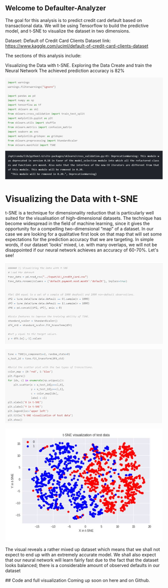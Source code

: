 ## Welcome to Defaulter-Analyzer
The goal for this analysis is to predict credit card default based on transactional data. We will be using Tensorflow to build the predictive model, and t-SNE to visualize the dataset in two dimensions.

Dataset: Default of Credit Card Clients Dataset link: https://www.kaggle.com/uciml/default-of-credit-card-clients-dataset

The sections of this analysis include:

Visualizing the Data with t-SNE.
Exploring the Data
Create and train the Neural Network
The achieved prediction accuracy is 82%


![alt text][logo1]

[logo1]: https://github.com/kbhyana/Defaulter-Analyzer/blob/master/Pictures/1.JPG?raw=true " "

# Visualizing the Data with t-SNE

t-SNE is a technique for dimensionality reduction that is particularly well suited for the visualisation of high-dimensional datasets. The technique has become widespread in the field of machine learning, since it gives the opportunity for a compelling two-dimensional “map” of a dataset. In our case we are looking for a qualitative first look on that map that will set some expectations for the prediction accuracy that we are targeting. In simple words, if our dataset 'looks' mixed, i.e. with many overlaps, we will not be disappointed if our neural network achieves an accuracy of 60-70%. Let's see!
 

![alt text][logo2]

[logo2]: https://github.com/kbhyana/Defaulter-Analyzer/blob/master/Pictures/2.JPG?raw=true " "

![alt text][logo3]

[logo3]: https://github.com/kbhyana/Defaulter-Analyzer/blob/master/Pictures/3.JPG?raw=true " "

![alt text][logo4]

[logo4]: https://github.com/kbhyana/Defaulter-Analyzer/blob/master/Pictures/4.JPG?raw=true " "


The visual reveals a rather mixed up dataset which means that we shall not expect to end up with an extremely accurate model. We shall also expect that our neural network will learn fairly fast due to the fact that the dataset looks balanced; there is a considerable amount of observed defaults in our dataset
<!--
## Header 2
### Header 3

- Bulleted
- List

1. Numbered
2. List

**Bold** and _Italic_ and `Code` text

[Link](url) and ![Image](src)
```

For more details see [GitHub Flavored Markdown](https://guides.github.com/features/mastering-markdown/).

### Jekyll Themes

Your Pages site will use the layout and styles from the Jekyll theme you have selected in your [repository settings](https://github.com/kbhyana/Defaulter-Analyzer/settings). The name of this theme is saved in the Jekyll `_config.yml` configuration file.

### Support or Contact

Having trouble with Pages? Check out our [documentation](https://help.github.com/categories/github-pages-basics/) or [contact support](https://github.com/contact) and we’ll help you sort it out.
--!>




## Code and full visualization Coming up soon on here and on Github.
